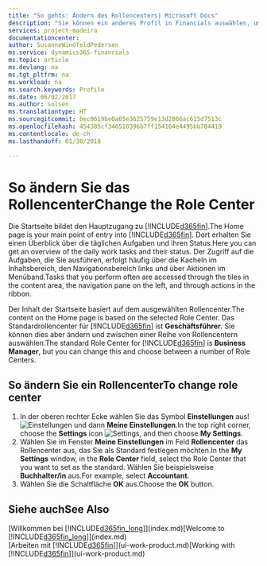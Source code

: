 ```yaml
---
title: "So gehts: Ändern des Rollencenters| Microsoft Docs"
description: "Sie können ein anderes Profil in Financials auswählen, um zu ändern, was Sie auf Ihrer Homepage sehen."
services: project-madeira
documentationcenter: 
author: SusanneWindfeldPedersen
ms.service: dynamics365-financials
ms.topic: article
ms.devlang: na
ms.tgt_pltfrm: na
ms.workload: na
ms.search.keywords: Profile
ms.date: 06/02/2017
ms.author: solsen
ms.translationtype: HT
ms.sourcegitcommit: bec0619be0a65e3625759e13d2866ac615d7513c
ms.openlocfilehash: 454385cf346510396b7ff154164e4495bb784419
ms.contentlocale: de-ch
ms.lasthandoff: 01/30/2018

---
```

# <a name="change-the-role-center"></a><span data-ttu-id="aded9-103">So ändern Sie das Rollencenter</span><span class="sxs-lookup"><span data-stu-id="aded9-103">Change the Role Center</span></span>
<span data-ttu-id="aded9-104">Die Startseite bildet den Hauptzugang zu [!INCLUDE[d365fin](includes/d365fin_md.md)].</span><span class="sxs-lookup"><span data-stu-id="aded9-104">The Home page is your main point of entry into [!INCLUDE[d365fin](includes/d365fin_md.md)].</span></span> <span data-ttu-id="aded9-105">Dort erhalten Sie einen Überblick über die täglichen Aufgaben und ihren Status.</span><span class="sxs-lookup"><span data-stu-id="aded9-105">Here you can get an overview of the daily work tasks and their status.</span></span> <span data-ttu-id="aded9-106">Der Zugriff auf die Aufgaben, die Sie ausführen, erfolgt häufig über die Kacheln im Inhaltsbereich, den Navigationsbereich links und über Aktionen im Menüband.</span><span class="sxs-lookup"><span data-stu-id="aded9-106">Tasks that you perform often are accessed through the tiles in the content area, the navigation pane on the left, and through actions in the ribbon.</span></span>

<span data-ttu-id="aded9-107">Der Inhalt der Startseite basiert auf dem ausgewählten Rollencenter.</span><span class="sxs-lookup"><span data-stu-id="aded9-107">The content on the Home page is based on the selected Role Center.</span></span> <span data-ttu-id="aded9-108">Das Standardrollencenter für [!INCLUDE[d365fin](includes/d365fin_md.md)] ist **Geschäftsführer**. Sie können dies aber ändern und zwischen einer Reihe von Rollencentern auswählen.</span><span class="sxs-lookup"><span data-stu-id="aded9-108">The standard Role Center for [!INCLUDE[d365fin](includes/d365fin_md.md)] is **Business Manager**, but you can change this and choose between a number of Role Centers.</span></span>

## <a name="to-change-role-center"></a><span data-ttu-id="aded9-109">So ändern Sie ein Rollencenter</span><span class="sxs-lookup"><span data-stu-id="aded9-109">To change role center</span></span>
1. <span data-ttu-id="aded9-110">In der oberen rechter Ecke wählen Sie das Symbol **Einstellungen** aus! ![Einstellungen](media/ui-experience/settings_icon_small.png "Einstellungssymbol Rollencenter") und dann **Meine Einstellungen**.</span><span class="sxs-lookup"><span data-stu-id="aded9-110">In the top right corner, choose the **Settings** icon ![Settings](media/ui-experience/settings_icon_small.png "Settings icon for role center"), and then choose **My Settings**.</span></span>
2. <span data-ttu-id="aded9-111">Wählen Sie im Fenster **Meine Einstellungen** im Feld **Rollencenter** das Rollencenter aus, das Sie als Standard festlegen möchten.</span><span class="sxs-lookup"><span data-stu-id="aded9-111">In the **My Settings** window, in the **Role Center** field, select the Role Center that you want to set as the standard.</span></span> <span data-ttu-id="aded9-112">Wählen Sie beispielsweise **Buchhalter/in** aus.</span><span class="sxs-lookup"><span data-stu-id="aded9-112">For example, select **Accountant**.</span></span>
3. <span data-ttu-id="aded9-113">Wählen Sie die Schaltfläche **OK** aus.</span><span class="sxs-lookup"><span data-stu-id="aded9-113">Choose the **OK** button.</span></span>

## <a name="see-also"></a><span data-ttu-id="aded9-114">Siehe auch</span><span class="sxs-lookup"><span data-stu-id="aded9-114">See Also</span></span>
<span data-ttu-id="aded9-115">[Willkommen bei [!INCLUDE[d365fin_long](includes/d365fin_long_md.md)]](index.md)</span><span class="sxs-lookup"><span data-stu-id="aded9-115">[Welcome to [!INCLUDE[d365fin_long](includes/d365fin_long_md.md)]](index.md)</span></span>  
<span data-ttu-id="aded9-116">[Arbeiten mit [!INCLUDE[d365fin](includes/d365fin_md.md)]](ui-work-product.md)</span><span class="sxs-lookup"><span data-stu-id="aded9-116">[Working with [!INCLUDE[d365fin](includes/d365fin_md.md)]](ui-work-product.md)</span></span>  

